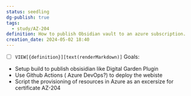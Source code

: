 ```yaml
---
status: seedling
dg-publish: true
tags:
  - study/AZ-204
definition: How to publish Obsidian vault to an azure subscription.
creation_date: 2024-05-02 18:40
---
```

- [ ] `VIEW[{definition}][text(renderMarkdown)]` 
Goals:
- Setup build to publish  obsisidian like Digital Garden Plugin
- Use Github Actions ( Azure DevOps?) to deploy the webiste
- Script the provisioning of resources in Azure as an excersize for certificate AZ-204

